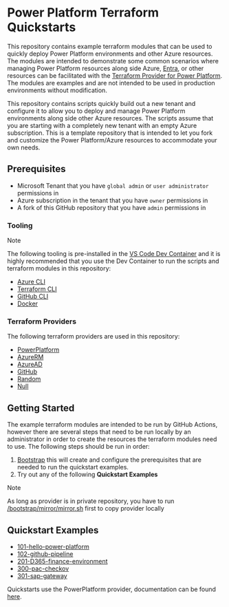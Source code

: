 <!-- This document is auto-generated. Do not edit directly. Make changes to README.md.tmpl instead. -->
# Power Platform Terraform Quickstarts

This repository contains example terraform modules that can be used to quickly deploy Power Platform environments and other Azure resources.  The modules are intended to demonstrate some common scenarios where managing Power Platform resources along side Azure, [Entra](https://entra.microsoft.com), or other resources can be facilitated with the [Terraform Provider for Power Platform](https://github.com/microsoft/terraform-provider-power-platform).  The modules are examples and are not intended to be used in production environments without modification.

This repository contains scripts quickly build out a new tenant and configure it to allow you to deploy and manage Power Platform environments along side other Azure resources. The scripts assume that you are starting with a completely new tenant with an empty Azure subscription.  This is a template repository that is intended to let you fork and customize the Power Platform/Azure resources to accommodate your own needs.

## Prerequisites

* Microsoft Tenant that you have `global admin` or `user administrator` permissions in
* Azure subscription in the tenant that you have `owner` permissions in
* A fork of this GitHub repository that you have `admin` permissions in

### Tooling

> [!Note]
> The following tooling is pre-installed in the [VS Code Dev Container](https://code.visualstudio.com/docs/devcontainers/containers) and it is highly recommended that you use the Dev Container to run the scripts and terraform modules in this repository:

* [Azure CLI](https://learn.microsoft.com/en-us/cli/azure/)
* [Terraform CLI](https://developer.hashicorp.com/terraform/cli)
* [GitHub CLI](https://cli.github.com/)
* [Docker](https://www.docker.com/)

### Terraform Providers

The following terraform providers are used in this repository:

* [PowerPlatform](https://github.com/microsoft/terraform-provider-power-platform)
* [AzureRM](https://registry.terraform.io/providers/hashicorp/azurerm/latest/docs)
* [AzureAD](https://registry.terraform.io/providers/hashicorp/azuread/latest/docs)
* [GitHub](https://registry.terraform.io/providers/integrations/github/latest/docs)
* [Random](https://registry.terraform.io/providers/hashicorp/random/latest/docs)
* [Null](https://registry.terraform.io/providers/hashicorp/null/latest/docs)

## Getting Started

The example terraform modules are intended to be run by GitHub Actions, however there are several steps that need to be run locally by an administrator in order to create the resources the terraform modules need to use.  The following steps should be run in order:

1. [Bootstrap](bootstrap/README.md) this will create and configure the prerequisites that are needed to run the quickstart examples.
2. Try out any of the following **Quickstart Examples**

> [!Note]
> As long as provider is in private repository, you have to run [/bootstrap/mirror/mirror.sh](/bootstrap/mirror/mirror.sh) first to copy provider locally

## Quickstart Examples
* [101-hello-power-platform](./quickstarts/101-hello-power-platform/README.md)
* [102-github-pipeline](./quickstarts/102-github-pipeline/README.md)
* [201-D365-finance-environment](./quickstarts/201-D365-finance-environment/README.md)
* [300-pac-checkov](./quickstarts/300-pac-checkov/README.md)
* [301-sap-gateway](./quickstarts/301-sap-gateway/README.md)

Quickstarts use the PowerPlatform provider, documentation can be found [here](https://microsoft.github.io/terraform-provider-power-platform/).
